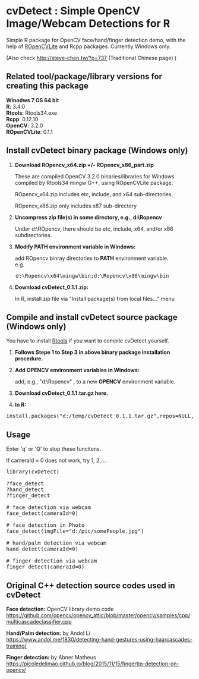 # cvDetect : Simple OpenCV Image/Webcam Detections for R
Simple R package for OpenCV face/hand/finger detection demo, with the help of [ROpenCVLite](https://github.com/swarm-lab/ROpenCVLite) and Rcpp packages. Currently Windows only.

(Also check http://steve-chen.tw/?p=737  (Traditional Chinese page) )

## Related tool/package/library versions for creating this package

__Winodws 7 OS 64 bit__  
__R__: 3.4.0  
__Rtools__: Rtools34.exe  
__Rcpp__: 0.12.10  
__OpenCV__: 3.2.0  
__ROpenCVLite__: 0.1.1

## Install cvDetect binary package (Windows only)

1. __Download ROpencv_x64.zip +/- ROpencv_x86_part.zip__

   These are compiled OpenCV 3.2.0 binaries/libraries for Windows compiled by Rtools34 mingw G++, using ROpenCVLite package.
   
   ROpencv_x64.zip includes etc, include, and x64 sub-directories.
   
   ROpencv_x86.zip only includes x87 sub-directory   

2. __Uncompress zip file(s) in some directory, e.g., d:\Ropencv__

   Under d:\ROpencv, there should be etc, include, x64, and/or x86 subdirectories.

3. __Modify PATH environment variable in Windows:__

   add ROpencv binray directories to __PATH__ environment variable.  
   e.g.  
<pre>
   d:\Ropencv\x64\mingw\bin;d:\Ropencv\x86\mingw\bin
</pre>   

4. __Download cvDetect_0.1.1.zip:__

   In R, install zip file via "Install package(s) from local files..." menu

## Compile and install cvDetect source package (Windows only) 

You have to install [Rtools](https://cran.r-project.org/bin/windows/Rtools/) if you want to compile cvDetect yourself.

1. __Follows Stepe 1 to Step 3 in above binary package installation procedure.__ 

2. __Add OPENCV environment variables in Windows:__

   add, e.g., "d:\Ropencv" , to a new  __OPENCV__ environment variable.
   
3. __Download  cvDetect_0.1.1.tar.gz here.__

4. __In R:__ 

<pre>
install.packages("d:/temp/cvDetect_0.1.1.tar.gz",repos=NULL,type="source")
</pre>

## Usage

Enter 'q' or 'Q' to stop these funcitons.

If cameraId = 0 does not work, try 1, 2,.... 

<pre>
library(cvDetect)

?face_detect
?hand_detect
?finger_detect

# face detection via webcam
face_detect(cameraId=0)

# face detection in Photo 
face_detect(imgFile="d:/pic/somePeople.jpg")

# hand/palm detection via webcam
hand_detect(cameraId=0)

# finger detection via webcam
finger_detect(cameraId=0)
</pre>

## Original C++ detection source codes used in cvDetect

__Face detection:__  OpenCV library demo code  
https://github.com/opencv/opencv_attic/blob/master/opencv/samples/cpp/multicascadeclassifier.cpp

__Hand/Palm detection:__  by Andol Li  
https://www.andol.me/1830/detecting-hand-gestures-using-haarcascades-training/

__Finger detection:__ by Abner Matheus  
https://picoledelimao.github.io/blog/2015/11/15/fingertip-detection-on-opencv/
